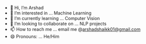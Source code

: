 - 👋 Hi, I’m Arshad
- 👀 I’m interested in ... Machine Learning
- 🌱 I’m currently learning ... Computer Vision
- 💞️ I’m looking to collaborate on ... NLP projects
- 📫 How to reach me ... email me @arshadshaikk01@gmail.com
- 😄 Pronouns: ... He/Him

<!---
mahammadarshad/mahammadarshad is a ✨ special ✨ repository because its `README.md` (this file) appears on your GitHub profile.
You can click the Preview link to take a look at your changes.
--->
